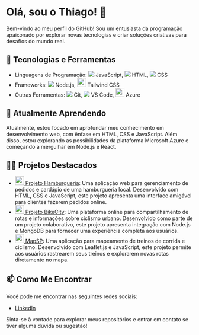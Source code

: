 # Olá, sou o Thiago! 👋

Bem-vindo ao meu perfil do GitHub! Sou um entusiasta da programação apaixonado por explorar novas tecnologias e criar soluções criativas para desafios do mundo real.

## 🔧 Tecnologias e Ferramentas

- Linguagens de Programação: 
  <img src="https://img.icons8.com/color/48/000000/javascript.png"/> JavaScript,
  <img src="https://img.icons8.com/color/48/000000/html-5.png"/> HTML,
  <img src="https://img.icons8.com/color/48/000000/css3.png"/> CSS
- Frameworks:
  <img src="https://img.icons8.com/color/48/000000/nodejs.png"/> Node.js,
  <img src="https://cdn.jsdelivr.net/gh/devicons/devicon@latest/icons/tailwindcss/tailwindcss-original.svg" width="24" height="24"/>  Tailwind CSS
- Outras Ferramentas: 
  <img src="https://img.icons8.com/color/48/000000/git.png"/> Git,
  <img src="https://img.icons8.com/color/48/000000/visual-studio-code-2019.png"/> VS Code,
 <img src="https://cdn.jsdelivr.net/gh/devicons/devicon@latest/icons/azure/azure-original.svg" width="24" height="24"/> Azure
          

## 🌱 Atualmente Aprendendo

Atualmente, estou focado em aprofundar meu conhecimento em desenvolvimento web, com ênfase em HTML, CSS e JavaScript. Além disso, estou explorando as possibilidades da plataforma Microsoft Azure e começando a mergulhar em Node.js e React.

## 👨‍💻 Projetos Destacados

- [<img src="https://img.icons8.com/dusk/64/000000/hamburger.png" width="24"/> Projeto Hamburgueria](https://github.com/K1rit03/Projeto-Hamburgueria): Uma aplicação web para gerenciamento de pedidos e cardápio de uma hamburgueria local. Desenvolvido com HTML, CSS e JavaScript, este projeto apresenta uma interface amigável para clientes fazerem pedidos online.
- [<img src="https://img.icons8.com/dusk/64/000000/bicycle.png" width="24"/> Projeto BikeCity](https://github.com/CP-WEB-BIKECITY/BIKECITY-CP): Uma plataforma online para compartilhamento de rotas e informações sobre ciclismo urbano. Desenvolvido como parte de um projeto colaborativo, este projeto apresenta integração com Node.js e MongoDB para fornecer uma experiência completa aos usuários.
- [<img src="https://img.icons8.com/dusk/64/000000/map-pin.png" width="24"/> MapSP](https://github.com/K1rit03/MapSp): Uma aplicação para mapeamento de treinos de corrida e ciclismo. Desenvolvido com Leaflet.js e JavaScript, este projeto permite aos usuários rastrearem seus treinos e explorarem novas rotas diretamente no mapa.

## 📫 Como Me Encontrar

Você pode me encontrar nas seguintes redes sociais:

- [LinkedIn](https://www.linkedin.com/in/thiago-oliveira-884b1128a/)

Sinta-se à vontade para explorar meus repositórios e entrar em contato se tiver alguma dúvida ou sugestão!
